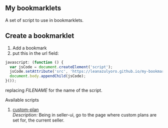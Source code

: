 ## My bookmarklets
A set of script to use in bookmarklets.

## Create a bookmarklet

1. Add a bookmark
2. put this in the url field:
```javascript
javascript: (function () { 
  var jsCode = document.createElement('script'); 
  jsCode.setAttribute('src', 'https://leanazulyoro.github.io/my-bookmarklets/FILENAME.js'); 
  document.body.appendChild(jsCode); 
}());
```
replacing _FILENAME_ for the name of the script.

Available scripts
1. [custom-plan](https://leanazulyoro.github.io/bookmarklets/custom-plan.js)  
_Description:_ Being in seller-ui, go to the page where custom plans are set for, the current seller.
